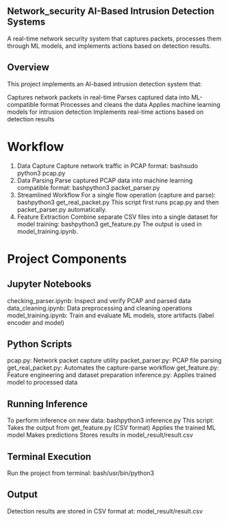 ## Network_security AI-Based Intrusion Detection Systems
A real-time network security system that captures packets, processes them through ML models, and implements actions based on detection results.
## Overview
This project implements an AI-based intrusion detection system that:

Captures network packets in real-time
Parses captured data into ML-compatible format
Processes and cleans the data
Applies machine learning models for intrusion detection
Implements real-time actions based on detection results

# Workflow
1. Data Capture
Capture network traffic in PCAP format:
bashsudo python3 pcap.py
2. Data Parsing
Parse captured PCAP data into machine learning compatible format:
bashpython3 packet_parser.py
3. Streamlined Workflow
For a single flow operation (capture and parse):
bashpython3 get_real_packet.py
This script first runs pcap.py and then packet_parser.py automatically.
4. Feature Extraction
Combine separate CSV files into a single dataset for model training:
bashpython3 get_feature.py
The output is used in model_training.ipynb.

# Project Components
## Jupyter Notebooks
checking_parser.ipynb: Inspect and verify PCAP and parsed data
data_cleaning.ipynb: Data preprocessing and cleaning operations
model_training.ipynb: Train and evaluate ML models, store artifacts (label encoder and model)

## Python Scripts
pcap.py: Network packet capture utility
packet_parser.py: PCAP file parsing
get_real_packet.py: Automates the capture-parse workflow
get_feature.py: Feature engineering and dataset preparation
inference.py: Applies trained model to processed data

## Running Inference
To perform inference on new data:
bashpython3 inference.py
This script:
Takes the output from get_feature.py (CSV format)
Applies the trained ML model
Makes predictions
Stores results in model_result/result.csv

## Terminal Execution
Run the project from terminal:
bash/usr/bin/python3
## Output
Detection results are stored in CSV format at:
model_result/result.csv